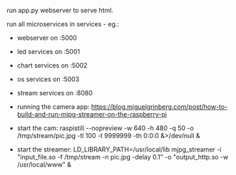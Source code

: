 run app.py webserver to serve html.

run all microservices in services - eg.:
* webserver on :5000
* led services on :5001
* chart services on :5002
* os services on :5003
* stream services on :8080

* running the camera app:
https://blog.miguelgrinberg.com/post/how-to-build-and-run-mjpg-streamer-on-the-raspberry-pi

* start the cam:
raspistill --nopreview -w 640 -h 480 -q 50 -o /tmp/stream/pic.jpg -tl 100 -t 9999999 -th 0:0:0 &>/dev/null &

* start the streamer:
LD_LIBRARY_PATH=/usr/local/lib mjpg_streamer -i "input_file.so -f /tmp/stream -n pic.jpg -delay 0.1" -o "output_http.so -w /usr/local/www" &

